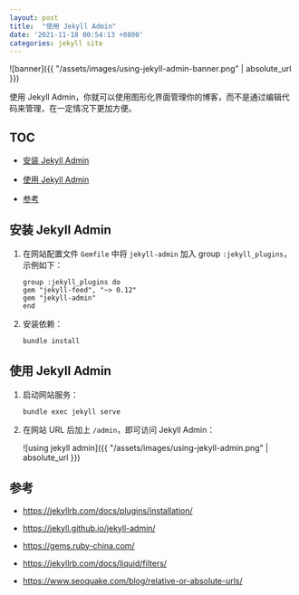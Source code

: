 ```yaml
---
layout: post
title:  "使用 Jekyll Admin"
date: '2021-11-18 00:54:13 +0800'
categories: jekyll site
---
```


![banner]({{ "/assets/images/using-jekyll-admin-banner.png" | absolute_url }})

使用 Jekyll Admin，你就可以使用图形化界面管理你的博客，而不是通过编辑代码来管理，在一定情况下更加方便。

## TOC

- [安装 Jekyll Admin](#安装-jekyll-admin)

- [使用 Jekyll Admin](#使用-jekyll-admin)

- [参考](#参考)

## 安装 Jekyll Admin

1. 在网站配置文件 `Gemfile` 中将 `jekyll-admin` 加入 group `:jekyll_plugins`，示例如下：

    ```text
    group :jekyll_plugins do
    gem "jekyll-feed", "~> 0.12"
    gem "jekyll-admin"
    end
    ```

2. 安装依赖：

    ```shell
    bundle install
    ```

## 使用 Jekyll Admin

1. 启动网站服务：

    ```shell
    bundle exec jekyll serve
    ```

2. 在网站 URL 后加上 `/admin`，即可访问 Jekyll Admin：

    ![using jekyll admin]({{ "/assets/images/using-jekyll-admin.png" | absolute_url }})

## 参考

- <https://jekyllrb.com/docs/plugins/installation/>

- <https://jekyll.github.io/jekyll-admin/>

- <https://gems.ruby-china.com/>

- <https://jekyllrb.com/docs/liquid/filters/>

- <https://www.seoquake.com/blog/relative-or-absolute-urls/>
